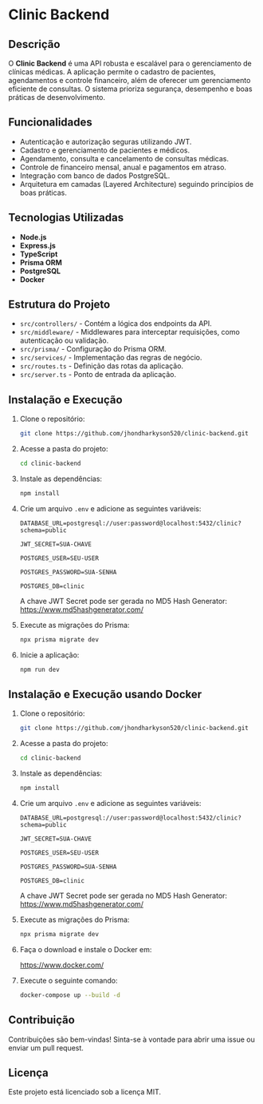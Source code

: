 # Clinic Backend

## Descrição

O **Clinic Backend** é uma API robusta e escalável para o gerenciamento de clínicas médicas. A aplicação permite o cadastro de pacientes, agendamentos e controle financeiro, além de oferecer um gerenciamento eficiente de consultas. O sistema prioriza segurança, desempenho e boas práticas de desenvolvimento.

## Funcionalidades

- Autenticação e autorização seguras utilizando JWT.
- Cadastro e gerenciamento de pacientes e médicos.
- Agendamento, consulta e cancelamento de consultas médicas.
- Controle de financeiro mensal, anual e pagamentos em atraso.
- Integração com banco de dados PostgreSQL.
- Arquitetura em camadas (Layered Architecture) seguindo princípios de boas práticas.

## Tecnologias Utilizadas

- **Node.js**
- **Express.js**
- **TypeScript**
- **Prisma ORM**
- **PostgreSQL**
- **Docker**

## Estrutura do Projeto

- `src/controllers/` - Contém a lógica dos endpoints da API.
- `src/middleware/` - Middlewares para interceptar requisições, como autenticação ou validação.
- `src/prisma/` - Configuração do Prisma ORM.
- `src/services/` - Implementação das regras de negócio.
- `src/routes.ts` - Definição das rotas da aplicação.
- `src/server.ts` - Ponto de entrada da aplicação.

## Instalação e Execução

1. Clone o repositório:
   ```bash
   git clone https://github.com/jhondharkyson520/clinic-backend.git
   ```
2. Acesse a pasta do projeto:
   ```bash
   cd clinic-backend
   ```
3. Instale as dependências:
   ```bash
   npm install
   ```
4. Crie um arquivo `.env` e adicione as seguintes variáveis:
   ```plaintext
   DATABASE_URL=postgresql://user:password@localhost:5432/clinic?schema=public

   JWT_SECRET=SUA-CHAVE

   POSTGRES_USER=SEU-USER

   POSTGRES_PASSWORD=SUA-SENHA

   POSTGRES_DB=clinic
   ```
   A chave JWT Secret pode ser gerada no MD5 Hash Generator: 
   https://www.md5hashgenerator.com/

5. Execute as migrações do Prisma:
   ```bash
   npx prisma migrate dev
   ```
6. Inicie a aplicação:
   ```bash
   npm run dev
   ```

## Instalação e Execução usando Docker

1. Clone o repositório:
   ```bash
   git clone https://github.com/jhondharkyson520/clinic-backend.git
   ```
2. Acesse a pasta do projeto:
   ```bash
   cd clinic-backend
   ```
3. Instale as dependências:
   ```bash
   npm install
   ```
4. Crie um arquivo `.env` e adicione as seguintes variáveis:
   ```plaintext
   DATABASE_URL=postgresql://user:password@localhost:5432/clinic?schema=public

   JWT_SECRET=SUA-CHAVE

   POSTGRES_USER=SEU-USER

   POSTGRES_PASSWORD=SUA-SENHA

   POSTGRES_DB=clinic
   ```
   A chave JWT Secret pode ser gerada no MD5 Hash Generator: 
   https://www.md5hashgenerator.com/

5. Execute as migrações do Prisma:
   ```bash
   npx prisma migrate dev
   ```
6. Faça o download e instale o Docker em:   

   https://www.docker.com/
  
7. Execute o seguinte comando:
   ```bash
   docker-compose up --build -d
   ```

## Contribuição

Contribuições são bem-vindas! Sinta-se à vontade para abrir uma issue ou enviar um pull request.

## Licença

Este projeto está licenciado sob a licença MIT.
